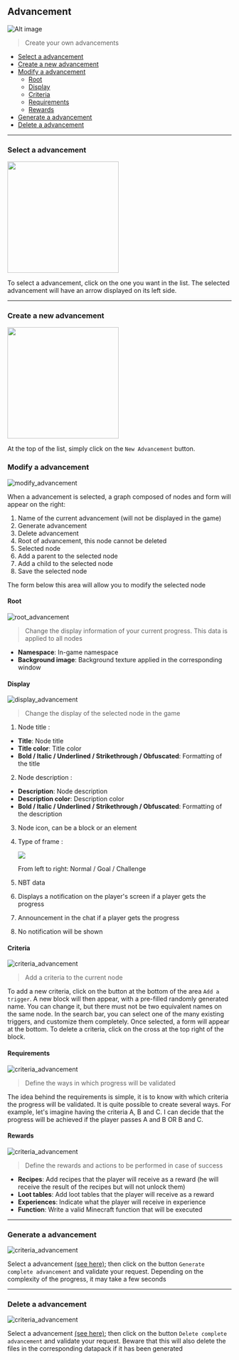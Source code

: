 ## Advancement

![Alt image](./srcs/img/data/plugins/advancement/main.png)

> Create your own advancements

- [Select a advancement](#select-a-advancement)
- [Create a new advancement](#create-a-new-advancement)
- [Modify a advancement](#modify-a-advancement)
  - [Root](#root)
  - [Display](#display)
  - [Criteria](#criteria)
  - [Requirements](#requirements)
  - [Rewards](#rewards)
- [Generate a advancement](#delete-a-advancement)
- [Delete a advancement](#delete-a-advancement)
---
### Select a advancement

<img src="./srcs/img/data/plugins/advancement/list.png" style="width: 250px;"/>

To select a advancement, click on the one you want in the list. The selected advancement will have an arrow displayed on its left side.

---
### Create a new advancement

<img src="./srcs/img/data/plugins/advancement/list.png" style="width: 250px;"/>

At the top of the list, simply click on the ``New Advancement`` button.

### Modify a advancement
![modify_advancement](./srcs/img/data/plugins/advancement/graph.png)

When a advancement is selected, a graph composed of nodes and form will appear on the right:
1. Name of the current advancement (will not be displayed in the game)
2. Generate advancement
3. Delete advancement
4. Root of advancement, this node cannot be deleted
5. Selected node
6. Add a parent to the selected node
7. Add a child to the selected node
8. Save the selected node

The form below this area will allow you to modify the selected node

#### Root
![root_advancement](./srcs/img/data/plugins/advancement/root.png)

> Change the display information of your current progress. This data is applied to all nodes
- **Namespace**: In-game namespace 
- **Background image**: Background texture applied in the corresponding window

#### Display
![display_advancement](./srcs/img/data/plugins/advancement/display.png)

> Change the display of the selected node in the game
1. Node title :
  - **Title**: Node title
  - **Title color**: Title color
  - **Bold / Italic / Underlined / Strikethrough / Obfuscated**: Formatting of the title
2. Node description :
  - **Description**: Node description
  - **Description color**: Description color
  - **Bold / Italic / Underlined / Strikethrough / Obfuscated**: Formatting of the description
3. Node icon, can be a block or an element
4. Type of frame :
   
   <img src="./srcs/img/data/plugins/advancement/frame.png" style="image-rendering: crisp-edges;image-rendering: pixelated;-ms-interpolation-mode: nearest-neighbor;"/>
   
   From left to right: Normal / Goal / Challenge
5. NBT data
6. Displays a notification on the player's screen if a player gets the progress
7. Announcement in the chat if a player gets the progress
8. No notification will be shown

#### Criteria
![criteria_advancement](./srcs/img/data/plugins/advancement/criteria.png)

> Add a criteria to the current node 

To add a new criteria, click on the button at the bottom of the area ``Add a trigger``.
A new block will then appear, with a pre-filled randomly generated name. You can change it, but there must not be two equivalent names on the same node.
In the search bar, you can select one of the many existing triggers, and customize them completely. Once selected, a form will appear at the bottom.
To delete a criteria, click on the cross at the top right of the block.

#### Requirements
![criteria_advancement](./srcs/img/data/plugins/advancement/requirements.png)

> Define the ways in which progress will be validated

The idea behind the requirements is simple, it is to know with which criteria the progress will be validated. It is quite possible to create several ways. For example, let's imagine having the criteria A, B and C. I can decide that the progress will be achieved if the player passes A and B OR B and C.

#### Rewards
![criteria_advancement](./srcs/img/data/plugins/advancement/rewards.png)

> Define the rewards and actions to be performed in case of success

- **Recipes**: Add recipes that the player will receive as a reward (he will receive the result of the recipes but will not unlock them)
- **Loot tables**: Add loot tables that the player will receive as a reward
- **Experiences**:  Indicate what the player will receive in experience
- **Function**: Write a valid Minecraft function that will be executed

---
### Generate a advancement

![criteria_advancement](./srcs/img/data/plugins/advancement/butons.png)

Select a advancement [(see here)](#select-a-advancement); then click on the button ``Generate complete advancement`` and validate your request. Depending on the complexity of the progress, it may take a few seconds

---
### Delete a advancement

![criteria_advancement](./srcs/img/data/plugins/advancement/butons.png)

Select a advancement [(see here)](#select-a-advancement); then click on the button ``Delete complete advancement`` and validate your request. Beware that this will also delete the files in the corresponding datapack if it has been generated
